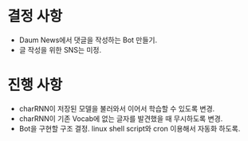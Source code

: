 # 결정 사항
- Daum News에서 댓글을 작성하는 Bot 만들기.
- 글 작성을 위한 SNS는 미정.

# 진행 사항
- charRNN이 저장된 모델을 불러와서 이어서 학습할 수 있도록 변경.
- charRNN이 기존 Vocab에 없는 글자를 발견했을 때 무시하도록 변경.
- Bot을 구현할 구조 결정. linux shell script와 cron 이용해서 자동화 하도록.
